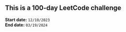 ## This is a 100-day LeetCode challenge

**Start date:**  `12/10/2023` \
**End date:**    `03/19/2024`
